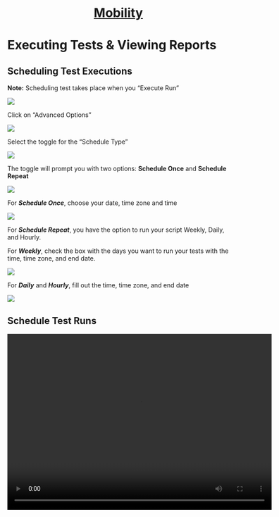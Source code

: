 <h1 style="text-align: center; text-decoration:underline; font-weight: bold;">Mobility</h1>

# Executing Tests & Viewing Reports

## Scheduling Test Executions <!-- {docsify-ignore} --> 

**Note:** Scheduling test takes place when you “Execute Run”

<img src="https://dmdug58z0ycm2.cloudfront.net/production/pub-site/images/_mobileimages/Schedule_1.png">

Click on “Advanced Options”

<img src="https://dmdug58z0ycm2.cloudfront.net/production/pub-site/images/_mobileimages/Schedule_2.png">

Select the toggle for the “Schedule Type”

<img src="https://dmdug58z0ycm2.cloudfront.net/production/pub-site/images/_mobileimages/Schedule_3.png">

The toggle will prompt you with two options: **Schedule Once** and **Schedule Repeat**

<img src="https://dmdug58z0ycm2.cloudfront.net/production/pub-site/images/_mobileimages/Schedule_4.png">

For ***Schedule Once***, choose your date, time zone and time

<img src="https://dmdug58z0ycm2.cloudfront.net/production/pub-site/images/_mobileimages/Schedule_5.png">

For ***Schedule Repeat***, you have the option to run your script Weekly, Daily, and Hourly.

For ***Weekly***, check the box with the days you want to run your tests with the time, time zone, and end date.

<img src="https://dmdug58z0ycm2.cloudfront.net/production/pub-site/images/_mobileimages/Schedule_6.png">

For ***Daily*** and ***Hourly***, fill out the time, time zone, and end date

<img src="https://dmdug58z0ycm2.cloudfront.net/production/pub-site/images/_mobileimages/Schedule_7.png">

## Schedule Test Runs ##

<video width="600px" height="400px" controls>
  <source src="https://dmdug58z0ycm2.cloudfront.net/production/pub-site/Mobile/Clip12-Scheduletests.mp4" type="video/mp4">
</video>

